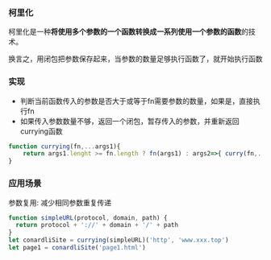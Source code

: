 ### 柯里化
柯里化是一种**将使用多个参数的一个函数转换成一系列使用一个参数的函数**的技术。

换言之，用闭包把参数保存起来，当参数的数量足够执行函数了，就开始执行函数
### 实现
- 判断当前函数传入的参数是否大于或等于fn需要参数的数量，如果是，直接执行fn
- 如果传入参数数量不够，返回一个闭包，暂存传入的参数，并重新返回currying函数
```js
function currying(fn,...args1){
    return args1.lenght >= fn.length ? fn(args1) : args2=>{ curry(fn,...args1,...args2) }
}
```
### 应用场景
参数复用: 减少相同参数重复传递
```js
function simpleURL(protocol, domain, path) {
  return protocol + '://' + domain + '/' + path
}
let conardliSite = currying(simpleURL)('http', 'www.xxx.top')
let page1 = conardliSite('page1.html')
```